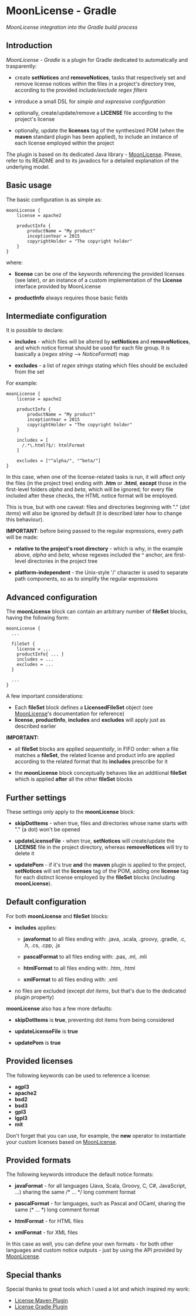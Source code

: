 # MoonLicense - Gradle

*MoonLicense integration into the Gradle build process*


## Introduction
*MoonLicense - Gradle* is a plugin for Gradle dedicated to automatically and trasparently:

* create **setNotices** and **removeNotices**, tasks that respectively set and remove license notices within the files in a project's directory tree, according to the provided *include/exclude regex filters*

* introduce a small DSL for *simple and expressive configuration*

* optionally, create/update/remove a **LICENSE** file according to the project's license

* optionally, update the **licenses** tag of the synthesized POM (when the **maven** standard plugin has been applied), to include an instance of each license employed within the project


The plugin is based on its dedicated Java library - [MoonLicense](https://github.com/giancosta86/MoonLicense). Please, refer to its README and to its javadocs for a detailed explanation of the underlying model.


## Basic usage

The basic configuration is as simple as:

```
moonLicense {
    license = apache2

    productInfo {
        productName = "My product"
        inceptionYear = 2015
        copyrightHolder = "The copyright holder"
    }
}
```

where:

* **license** can be one of the keywords referencing the provided licenses (see later), or an instance of a custom implementation of the **License** interface provided by MoonLicense

* **productInfo** always requires those basic fields


## Intermediate configuration

It is possible to declare:

* **includes** - which files will be altered by **setNotices** and **removeNotices**, and which notice format should be used for each file group. It is basically a (*regex string* --> *NoticeFormat*) map

* **excludes** - a list of *regex strings* stating which files should be excluded from the set

For example:


```
moonLicense {
    license = apache2

    productInfo {
        productName = "My product"
        inceptionYear = 2015
        copyrightHolder = "The copyright holder"
    }

    includes = [
      /.*\.html?$/: htmlFormat
    ]

    excludes = ["^alpha/", "^beta/"]
}
```

In this case, when one of the license-related tasks is run, it will affect *only* the files (in the project tree) ending with **.htm** or **.html**, **except** those in the first-level folders *alpha* and *beta*, which will be ignored; for every file included after these checks, the HTML notice format will be employed.

This is true, but with one caveat: files and directories beginning with "." (*dot items*) will also be ignored by default (it is described later how to change this behaviour).

**IMPORTANT**: before being passed to the regular expressions, every path will be made:

* **relative to the project's root directory** - which is why, in the example above, *alpha* and *beta*, whose regexes included the ^ anchor, are first-level directories in the project tree

* **platform-independent** - the Unix-style '/' character is used to separate path components, so as to simplify the regular expressions


## Advanced configuration

The **moonLicense** block can contain an arbitrary number of **fileSet** blocks, having the following form:

```
moonLicense {
  ...

  fileSet {
    license = ...
    productInfo{ ... }
    includes = ...
    excludes = ...
  }

  ...
}
```

A few important considerations:

* Each **fileSet** block defines a **LicensedFileSet** object (see [MoonLicense](https://github.com/giancosta86/MoonLicense)'s documentation for reference)
* **license**, **productInfo**, **includes** and **excludes** will apply just as described earlier

**IMPORTANT:**

* all **fileSet** blocks are applied *sequentially*, in FIFO order: when a file matches a **fileSet**, the related license and product info are applied according to the related format that its **includes** prescribe for it

* the **moonLicense** block conceptually behaves like an additional **fileSet** which is applied **after** all the other **fileSet** blocks



## Further settings

These settings only apply to the **moonLicense** block:

* **skipDotItems** - when true, files and directories whose name starts with "." (a dot) won't be opened

* **updateLicenseFile** - when true, **setNotices** will create/update the **LICENSE** file in the project directory, whereas **removeNotices** will try to delete it

* **updatePom** - if it's true **and** the **maven** plugin is applied to the project, **setNotices** will set the **licenses** tag of the POM, adding one **license** tag for each distinct license employed by the **fileSet** blocks (including **moonLicense**).



## Default configuration

For both **moonLicense** and **fileSet** blocks:

* **includes** applies:
  * **javaformat** to all files ending with: .java, .scala, .groovy, .gradle, .c, .h, .cs, .cpp, .js

  * **pascalFormat** to all files ending with: .pas, .ml, .mli

  * **htmlFormat** to all files ending with: .htm, .html

  * **xmlFormat** to all files ending with: .xml

* no files are excluded (except *dot items*, but that's due to the dedicated plugin property)


**moonLicense** also has a few more defaults:

* **skipDotItems** is **true**, preventing dot items from being considered

* **updateLicenseFile** is **true**

* **updatePom** is **true**



## Provided licenses

The following keywords can be used to reference a license:

* **agpl3**
* **apache2**
* **bsd2**
* **bsd3**
* **gpl3**
* **lgpl3**
* **mit**

Don't forget that you can use, for example, the **new** operator to instantiate your custom licenses based on [MoonLicense](https://github.com/giancosta86/MoonLicense).

## Provided formats

The following keywords introduce the default notice formats:

* **javaFormat** - for all languages (Java, Scala, Groovy, C, C#, JavaScript, ...) sharing the same /\* ... \*/ long comment format

* **pascalFormat** - for languages, such as Pascal and OCaml, sharing the same (\* ... \*) long comment format

* **htmlFormat** - for HTML files
* **xmlFormat** - for XML files

In this case as well, you can define your own formats - for both other languages and custom notice outputs - just by using the API provided by [MoonLicense](https://github.com/giancosta86/MoonLicense).


## Special thanks

Special thanks to great tools which I used a lot and which inspired my work:

* [License Maven Plugin](http://mojo.codehaus.org/license-maven-plugin/)
* [License Gradle Plugin](https://github.com/hierynomus/license-gradle-plugin)
